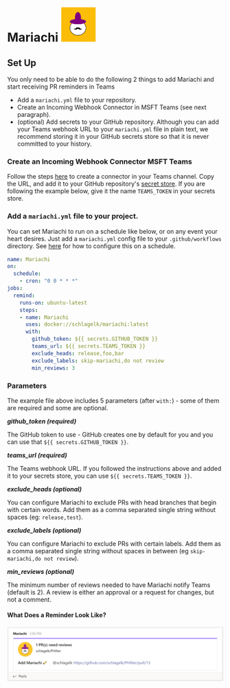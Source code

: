 # Mariachi <img src="mariachi.png" alt="drawing" width="80" />


## Set Up
You only need to be able to do the following 2 things to add Mariachi and start receiving PR reminders in Teams
- Add a `mariachi.yml` file to your repository.
- Create an Incoming Webhook Connector in MSFT Teams (see next paragraph).
- (optional) Add secrets to your GitHub repository. Although you can add your Teams webhook URL to your `mariachi.yml` file in plain text, we recommend storing it in your GitHub secrets store so that it is never committed to your history.

### Create an Incoming Webhook Connector MSFT Teams
Follow the steps [here](https://docs.microsoft.com/en-us/microsoftteams/platform/webhooks-and-connectors/how-to/add-incoming-webhook#add-an-incoming-webhook-to-a-teams-channel) to create a connector in your Teams channel.  Copy the URL, and add it to your GitHub repository's [secret store](https://docs.github.com/en/actions/configuring-and-managing-workflows/creating-and-storing-encrypted-secrets#creating-encrypted-secrets-for-a-repository).  If you are following the example below, give it the name `TEAMS_TOKEN` in your secrets store.

### Add a `mariachi.yml` file to your project.
You can set Mariachi to run on a schedule like below, or on any event your heart desires.  Just add a `mariachi.yml` config file to your `.github/workflows` directory. See [here](https://docs.github.com/en/actions/reference/events-that-trigger-workflows#scheduled-events) for how to configure this on a schedule.

```yml
name: Mariachi
on:
  schedule:
    - cron: "0 0 * * *"
jobs:
  remind:
    runs-on: ubuntu-latest
    steps:
    - name: Mariachi
      uses: docker://schlagelk/mariachi:latest
      with:
        github_token: ${{ secrets.GITHUB_TOKEN }}
        teams_url: ${{ secrets.TEAMS_TOKEN }}
        exclude_heads: release,foo,bar
        exclude_labels: skip-mariachi,do not review
        min_reviews: 3
```

### Parameters
The example file above includes 5 parameters (after `with:`) - some of them are required and some are optional.

***github_token (required)***

The GitHub token to use - GitHub creates one by default for you and you can use that `${{ secrets.GITHUB_TOKEN }}`.

***teams_url (required)***

The Teams webhook URL.  If you followed the instructions above and added it to your secrets store, you can use `${{ secrets.TEAMS_TOKEN }}`.

***exclude_heads (optional)***

You can configure Mariachi to exclude PRs with head branches that begin with certain words.  Add them as a comma separated single string without spaces (eg: `release,test`).

***exclude_labels (optional)***

You can configure Mariachi to exclude PRs with certain labels. Add them as a comma separated single string without spaces in between (eg `skip-mariachi,do not review`).

***min_reviews (optional)***

The minimum number of reviews needed to have Mariachi notify Teams (default is 2).  A review is either an approval or a request for changes, but not a comment.


#### What Does a Reminder Look Like? ####
<img src="mariachiinteams.png" alt="drawing"  />
